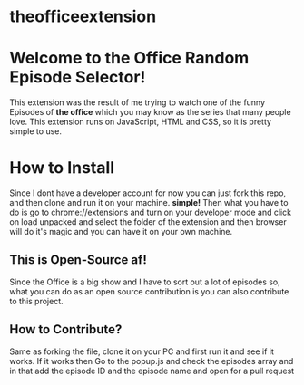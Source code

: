 # theofficeextension


# Welcome to the Office Random Episode Selector!

This extension was the result of me trying to watch one of the funny Episodes of **the office**
 which you may know as the series that many people love. 
 This extension runs on JavaScript, HTML and CSS, so it is pretty simple to use. 
 

# How to Install

Since I dont have a developer account for now you can just fork this repo, and then  clone and run it on your machine. 
 **simple!**
Then what you have to do is go to chrome://extensions and turn on your developer mode and click on load unpacked and select the folder of the extension and then browser will do it's magic and you can have it on your own machine. 

## This is Open-Source af!

 Since the Office is a big show and I have to sort out a lot of episodes so, what you can do as an open source contribution is you can also contribute to this project.  

## How to Contribute?

Same as forking the file, clone it on your PC and first run it and see if it works. If it works then Go to the popup.js and check the episodes array and in that add the episode ID and the episode name and open for a pull request
